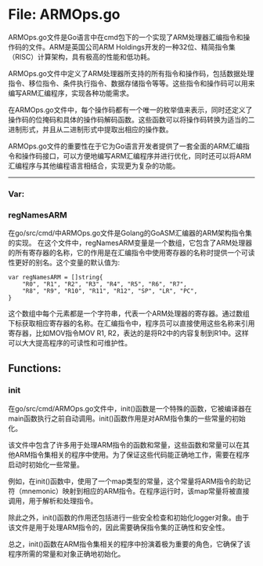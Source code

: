 # File: ARMOps.go

ARMOps.go文件是Go语言中在cmd包下的一个实现了ARM处理器汇编指令和操作码的文件。ARM是英国公司ARM Holdings开发的一种32位、精简指令集（RISC）计算架构，具有极高的性能和低功耗。

ARMOps.go文件中定义了ARM处理器所支持的所有指令和操作码，包括数据处理指令、移位指令、条件执行指令、数据存储指令等等。这些指令和操作码可以用来编写ARM汇编程序，实现各种功能需求。

在ARMOps.go文件中，每个操作码都有一个唯一的枚举值来表示，同时还定义了操作码的位掩码和具体的操作码解码函数。这些函数可以将操作码转换为适当的二进制形式，并且从二进制形式中提取出相应的操作数。

ARMOps.go文件的重要性在于它为Go语言开发者提供了一套全面的ARM汇编指令和操作码接口，可以方便地编写ARM汇编程序并进行优化，同时还可以将ARM汇编程序与其他编程语言相结合，实现更为复杂的功能。




---

### Var:

### regNamesARM

在go/src/cmd/中ARMOps.go文件是Golang的GoASM汇编器的ARM架构指令集的实现。 在这个文件中，regNamesARM变量是一个数组，它包含了ARM处理器的所有寄存器的名称，它的作用是在汇编指令中使用寄存器的名称时提供一个可读性更好的别名。这个变量的默认值为:

```
var regNamesARM = []string{
    "R0", "R1", "R2", "R3", "R4", "R5", "R6", "R7",
    "R8", "R9", "R10", "R11", "R12", "SP", "LR", "PC",
}
```

这个数组中每个元素都是一个字符串，代表一个ARM处理器的寄存器。通过数组下标获取相应寄存器的名称。在汇编指令中，程序员可以直接使用这些名称来引用寄存器，比如MOV指令MOV R1, R2，表达的是将R2中的内容复制到R1中。这样可以大大提高程序的可读性和可维护性。



## Functions:

### init

在go/src/cmd/ARMOps.go文件中，init()函数是一个特殊的函数，它被编译器在main函数执行之前自动调用。init()函数作用是对ARM指令集的一些常量的初始化。

该文件中包含了许多用于处理ARM指令的函数和常量，这些函数和常量可以在其他ARM指令集相关的程序中使用。为了保证这些代码能正确地工作，需要在程序启动时初始化一些常量。

例如，在init()函数中，使用了一个map类型的常量，这个常量将ARM指令的助记符（mnemonic）映射到相应的ARM指令。在程序运行时，该map常量将被直接调用，用于解析和处理指令。

除此之外，init()函数的作用还包括进行一些安全检查和初始化logger对象。由于该文件是用于处理ARM指令的，因此需要确保指令集的正确性和安全性。

总之，init()函数在ARM指令集相关的程序中扮演着极为重要的角色，它确保了该程序所需的常量和对象正确地初始化。



